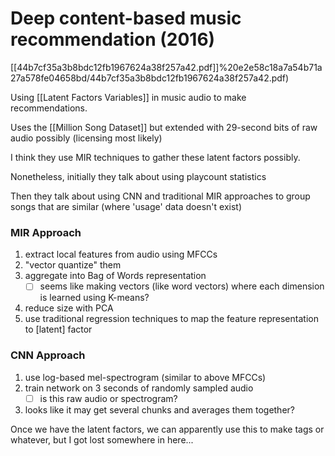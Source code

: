 # Deep content-based music recommendation (2016)

[[44b7cf35a3b8bdc12fb1967624a38f257a42.pdf]]%20e2e58c18a7a54b71a27a578fe04658bd/44b7cf35a3b8bdc12fb1967624a38f257a42.pdf)

Using [[Latent Factors Variables]] in music audio to make recommendations.

Uses the [[Million Song Dataset]] but extended with 29-second bits of raw audio possibly (licensing most likely)

I think they use MIR techniques to gather these latent factors possibly.

Nonetheless, initially they talk about using playcount statistics

Then they talk about using CNN and traditional MIR approaches to group songs that are similar (where 'usage' data doesn't exist)

### MIR Approach

1. extract local features from audio using MFCCs
2. "vector quantize" them
3. aggregate into Bag of Words representation
    - [ ]  seems like making vectors (like word vectors) where each dimension is learned using K-means?
4. reduce size with PCA
5. use traditional regression techniques to map the feature representation to [latent] factor

### CNN Approach

1. use log-based mel-spectrogram (similar to above MFCCs)
2. train network on 3 seconds of randomly sampled audio
    - [ ]  is this raw audio or spectrogram?
3. looks like it may get several chunks and averages them together?

Once we have the latent factors, we can apparently use this to make tags or whatever, but I got lost somewhere in here...
